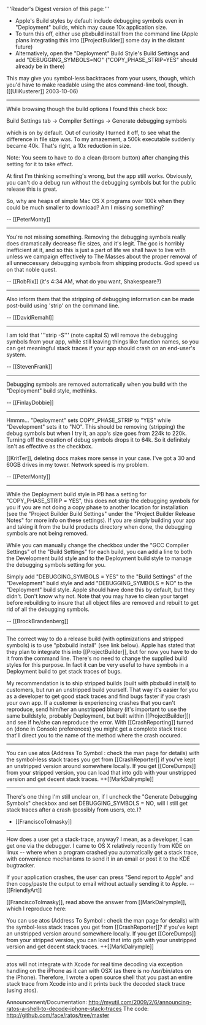 

'''Reader's Digest version of this page:'''

* Apple's Build styles by default include debugging symbols even in "Deployment" builds, which may cause 10x application size.
* To turn this off, either use pbxbuild install from the command line (Apple plans integrating this into [[ProjectBuilder]] some day in the distant future)
* Alternatively, open the "Deployment" Build Style's Build Settings and add "DEBUGGING_SYMBOLS=NO" ("COPY_PHASE_STRIP=YES" should already be in there)

This may give you symbol-less backtraces from your users, though, which you'd have to make readable using the atos command-line tool, though. ([[UliKusterer]] 2003-10-06)

----

While browsing though the build options I found this check box:

Build Settings tab -> Compiler Settings -> Generate debugging symbols

which is on by default. Out of curiosity I turned it off, to see what the difference in file size was. To my amazement, a 500k executable suddenly became 40k. That's right, a 10x reduction in size.

Note: You seem to have to do a clean (broom button) after changing this setting for it to take effect.

At first I'm thinking something's wrong, but the app still works. Obviously, you can't do a debug run without the debugging symbols but for the public release this is great.

So, why are heaps of simple Mac OS X programs over 100k when they could be much smaller to download? Am I missing something?

-- [[PeterMonty]]

----

You're not missing something. Removing the debugging symbols really does dramatically decrease file sizes, and it's legit. The gcc is horribly inefficient at it, and so this is just a part of life we shall have to live with unless we campaign effectively to The Masses about the proper removal of all unneccessary debugging symbols from shipping products. God speed us on that noble quest.

-- [[RobRix]] (it's 4:34 AM, what do you want, Shakespeare?)

----

Also inform them that the stripping of debugging information can be made post-build using 'strip' on the command line.

-- [[DavidRemahl]]

----

I am told that '''strip -S''' (note capital S) will remove the debugging symbols from your app, while still leaving things like function names, so you can get meaningful stack traces if your app should crash on an end-user's system.

-- [[StevenFrank]]

----

Debugging symbols are removed automatically when you build with the "Deployment" build style, methinks.

-- [[FinlayDobbie]]

----

Hmmm... "Deployment" sets COPY_PHASE_STRIP to "YES" while "Development" sets it to "NO". This should be removing (stripping) the debug symbols but when I try it, an app's size goes from 224k to 220k. Turning off the creation of debug symbols drops it to 64k. So it definitely isn't as effective as the checkbox.

[[KritTer]], deleting docs makes more sense in your case. I've got a 30 and 60GB  drives in my tower. Network speed is my problem.

-- [[PeterMonty]]

----

While the Deployment build style in PB has a setting for "COPY_PHASE_STRIP = YES", this does not strip the debugging symbols for you if you are not doing a copy phase to another location for installation (see the "Project Builder Build Settings" under the "Project Builder Release Notes" for more info on these settings). If you are simply building your app and taking it from the build products directory when done, the debugging symbols are not being removed.

While you can manually change the checkbox under the "GCC Compiler Settings" of the "Build Settings" for each build, you can add a line to both the Development build style and to the Deployment build style to manage the debugging symbols setting for you.

Simply add "DEBUGGING_SYMBOLS = YES" to the "Build Settings" of the "Development" build style and add "DEBUGGING_SYMBOLS = NO" to the "Deployment" build style. Apple should have done this by default, but they didn't. Don't know why not. Note that you may have to clean your target before rebuilding to insure that all object files are removed and rebuilt to get rid of all the debugging symbols.

-- [[BrockBrandenberg]]

----

The correct way to do a release build (with optimizations and stripped symbols) is to use "pbxbuild install" (see link below). Apple has stated that they plan to integrate this into [[ProjectBuilder]], but for now you have to do it from the command line. There's no need to change the supplied build styles for this purpose. In fact it can be very useful to have symbols in a Deployment build to get stack traces of bugs.

My recommendation is to ship stripped builds (built with pbxbuild install) to customers, but run an unstripped build yourself. That way it's easier for you as a developer to get good stack traces and find bugs faster if you crash your own app. If a customer is experiencing crashes that you can't reproduce, send him/her an unstripped binary (it's important to use the same buildstyle, probably Deployment, but built within [[ProjectBuilder]]) and see if he/she can reproduce the error. With [[CrashReporting]] turned on (done in Console preferences) you might get a complete stack trace that'll direct you to the name of the method where the crash occured.

----

You can use atos (Address To Symbol : check the man page for details) with the symbol-less stack traces you get from [[CrashReporter]] if you've kept an unstripped version around somewhere locally.  If you get [[CoreDumps]] from your stripped version, you can load that into gdb with your unstripped version and get decent stack traces.  ++[[MarkDalrymple]]

----

There's one thing I'm still unclear on, if I uncheck the "Generate Debugging Symbols" checkbox and set DEBUGGING_SYMBOLS = NO, will I still get stack traces after a crash (possibly from users, etc.)?

- [[FranciscoTolmasky]]

----

How does a user get a stack-trace, anyway? I mean, as a developer, I can get one via the debugger. I came to OS X relatively recently from KDE on linux -- where when a program crashed you automatically get a stack trace, with convenience mechanisms to send it in an email or post it to the KDE bugtracker. 

If your application crashes, the user can press "Send report to Apple" and then copy/paste the output to email without actually sending it to Apple. --[[FriendlyArt]]



[[FranciscoTolmasky]], read above the answer from [[MarkDalrymple]], which I reproduce here:

You can use atos (Address To Symbol : check the man page for details) with the symbol-less stack traces you get from [[CrashReporter]]? if you've kept an unstripped version around somewhere locally. If you get [[CoreDumps]] from your stripped version, you can load that into gdb with your unstripped version and get decent stack traces. ++[[MarkDalrymple]]

----

atos will not integrate with Xcode for real time decoding via exception handling on the iPhone as it can with OSX (as there is no /usr/bin/atos on the iPhone).   Therefore, I wrote a open source shell that you past an entire stack trace from Xcode into and it prints back the decoded stack trace (using atos).

Announcement/Documentation:  http://myutil.com/2009/2/6/announcing-ratos-a-shell-to-decode-iphone-stack-traces
The code: http://github.com/face/ratos/tree/master